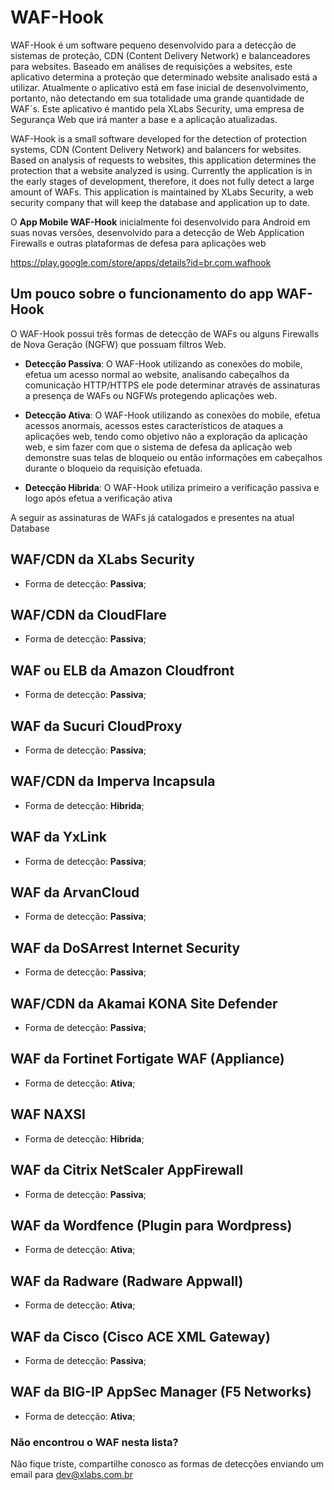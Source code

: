 # WAF-Hook

WAF-Hook é um software pequeno desenvolvido para a detecção de sistemas de proteção, CDN (Content Delivery Network) e balanceadores para websites.
Baseado em análises de requisições a websites, este aplicativo determina a proteção que determinado website analisado está a utilizar.
Atualmente o aplicativo está em fase inicial de desenvolvimento, portanto, não detectando em sua totalidade uma grande quantidade de WAF´s.
Este aplicativo é mantido pela XLabs Security, uma empresa de Segurança Web que irá manter a base e a aplicação atualizadas.

WAF-Hook is a small software developed for the detection of protection systems, CDN (Content Delivery Network) and balancers for websites.
Based on analysis of requests to websites, this application determines the protection that a website analyzed is using.
Currently the application is in the early stages of development, therefore, it does not fully detect a large amount of WAFs.
This application is maintained by XLabs Security, a web security company that will keep the database and application up to date.


O **App Mobile WAF-Hook** inicialmente foi desenvolvido para Android em suas novas versões,
desenvolvido para a detecção de Web Application Firewalls e outras plataformas de defesa para aplicações web

https://play.google.com/store/apps/details?id=br.com.wafhook


## Um pouco sobre o funcionamento do app WAF-Hook

O WAF-Hook possui três formas de detecção de WAFs ou alguns Firewalls de Nova Geração (NGFW) que possuam filtros Web.

- **Detecção Passiva**:
O WAF-Hook utilizando as conexões do mobile, efetua um acesso normal ao website,
analisando cabeçalhos da comunicação HTTP/HTTPS ele pode determinar através de assinaturas
a presença de WAFs ou NGFWs protegendo aplicações web.


- **Detecção Ativa**:
O WAF-Hook utilizando as conexões do mobile, efetua acessos anormais, 
acessos estes característicos de ataques a aplicações web, tendo como objetivo não a exploração da aplicação web,
e sim fazer com que o sistema de defesa da aplicação web demonstre suas telas de bloqueio ou então informações em cabeçalhos
durante o bloqueio da requisição efetuada.


- **Detecção Hibrida**:
O WAF-Hook utiliza primeiro a verificação passiva e logo após efetua a verificação ativa


A seguir as assinaturas de WAFs já catalogados e presentes na atual Database

## WAF/CDN da XLabs Security

- Forma de detecção: **Passiva**; 


## WAF/CDN da CloudFlare

- Forma de detecção: **Passiva**; 


## WAF ou ELB da Amazon Cloudfront

- Forma de detecção: **Passiva**; 


## WAF da Sucuri CloudProxy

- Forma de detecção: **Passiva**; 


## WAF/CDN da Imperva Incapsula

- Forma de detecção: **Hibrida**; 


## WAF da YxLink

- Forma de detecção: **Passiva**; 


## WAF da ArvanCloud

- Forma de detecção: **Passiva**; 


## WAF da DoSArrest Internet Security

- Forma de detecção: **Passiva**; 


## WAF/CDN da Akamai KONA Site Defender

- Forma de detecção: **Passiva**; 


## WAF da Fortinet Fortigate WAF (Appliance)

- Forma de detecção: **Ativa**; 


## WAF NAXSI

- Forma de detecção: **Hibrida**; 


## WAF da Citrix NetScaler AppFirewall

- Forma de detecção: **Passiva**; 


## WAF da Wordfence (Plugin para Wordpress)

- Forma de detecção: **Ativa**; 


## WAF da Radware (Radware Appwall)

- Forma de detecção: **Ativa**; 


## WAF da Cisco (Cisco ACE XML Gateway)

- Forma de detecção: **Passiva**; 


## WAF da BIG-IP AppSec Manager (F5 Networks)

- Forma de detecção: **Ativa**;


### Não encontrou o WAF nesta lista?
Não fique triste, compartilhe conosco as formas de detecções enviando um email para dev@xlabs.com.br
